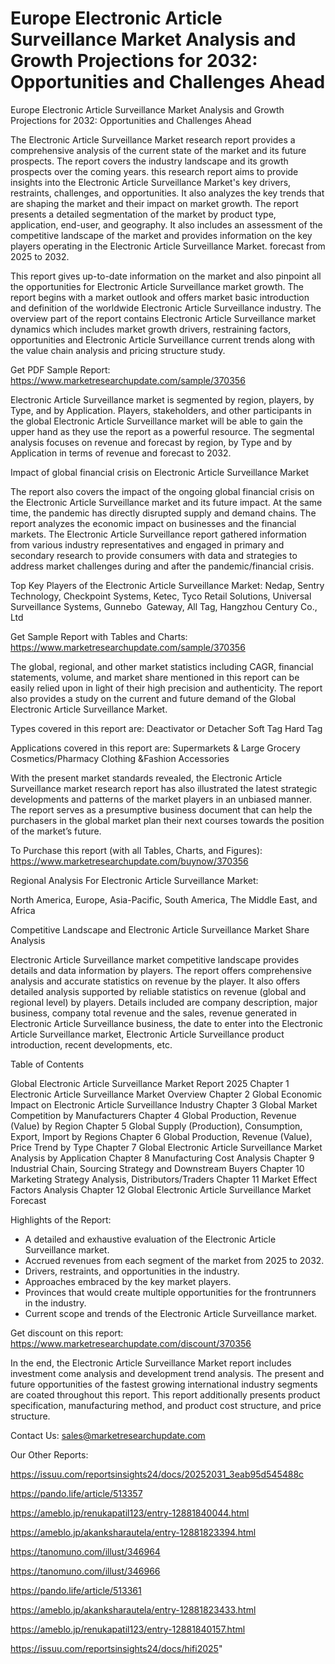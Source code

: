# Europe Electronic Article Surveillance Market Analysis and Growth Projections for 2032: Opportunities and Challenges Ahead

Europe Electronic Article Surveillance Market Analysis and Growth Projections for 2032: Opportunities and Challenges Ahead

The Electronic Article Surveillance Market research report provides a comprehensive analysis of the current state of the market and its future prospects. The report covers the industry landscape and its growth prospects over the coming years. this research report aims to provide insights into the Electronic Article Surveillance Market's key drivers, restraints, challenges, and opportunities. It also analyzes the key trends that are shaping the market and their impact on market growth. The report presents a detailed segmentation of the market by product type, application, end-user, and geography. It also includes an assessment of the competitive landscape of the market and provides information on the key players operating in the Electronic Article Surveillance Market. forecast from 2025 to 2032.

This report gives up-to-date information on the market and also pinpoint all the opportunities for Electronic Article Surveillance market growth. The report begins with a market outlook and offers market basic introduction and definition of the worldwide Electronic Article Surveillance industry. The overview part of the report contains Electronic Article Surveillance market dynamics which includes market growth drivers, restraining factors, opportunities and Electronic Article Surveillance current trends along with the value chain analysis and pricing structure study.

Get PDF Sample Report: https://www.marketresearchupdate.com/sample/370356

Electronic Article Surveillance market is segmented by region, players, by Type, and by Application. Players, stakeholders, and other participants in the global Electronic Article Surveillance market will be able to gain the upper hand as they use the report as a powerful resource. The segmental analysis focuses on revenue and forecast by region, by Type and by Application in terms of revenue and forecast to 2032.

Impact of global financial crisis on Electronic Article Surveillance Market

The report also covers the impact of the ongoing global financial crisis on the Electronic Article Surveillance market and its future impact. At the same time, the pandemic has directly disrupted supply and demand chains. The report analyzes the economic impact on businesses and the financial markets. The Electronic Article Surveillance report gathered information from various industry representatives and engaged in primary and secondary research to provide consumers with data and strategies to address market challenges during and after the pandemic/financial crisis.

Top Key Players of the Electronic Article Surveillance Market:
Nedap, Sentry Technology, Checkpoint Systems, Ketec, Tyco Retail Solutions, Universal Surveillance Systems, Gunnebo  Gateway, All Tag, Hangzhou Century Co., Ltd


Get Sample Report with Tables and Charts: https://www.marketresearchupdate.com/sample/370356

The global, regional, and other market statistics including CAGR, financial statements, volume, and market share mentioned in this report can be easily relied upon in light of their high precision and authenticity. The report also provides a study on the current and future demand of the Global Electronic Article Surveillance Market.

Types covered in this report are:
Deactivator or Detacher
Soft Tag
Hard Tag


Applications covered in this report are:
Supermarkets & Large Grocery
Cosmetics/Pharmacy
Clothing &Fashion Accessories


With the present market standards revealed, the Electronic Article Surveillance market research report has also illustrated the latest strategic developments and patterns of the market players in an unbiased manner. The report serves as a presumptive business document that can help the purchasers in the global market plan their next courses towards the position of the market’s future.

To Purchase this report (with all Tables, Charts, and Figures): https://www.marketresearchupdate.com/buynow/370356

Regional Analysis For Electronic Article Surveillance Market:

North America, Europe, Asia-Pacific, South America, The Middle East, and Africa

Competitive Landscape and Electronic Article Surveillance Market Share Analysis

Electronic Article Surveillance market competitive landscape provides details and data information by players. The report offers comprehensive analysis and accurate statistics on revenue by the player. It also offers detailed analysis supported by reliable statistics on revenue (global and regional level) by players. Details included are company description, major business, company total revenue and the sales, revenue generated in Electronic Article Surveillance business, the date to enter into the Electronic Article Surveillance market, Electronic Article Surveillance product introduction, recent developments, etc.

Table of Contents

Global Electronic Article Surveillance Market Report 2025
Chapter 1 Electronic Article Surveillance Market Overview
Chapter 2 Global Economic Impact on Electronic Article Surveillance Industry
Chapter 3 Global Market Competition by Manufacturers
Chapter 4 Global Production, Revenue (Value) by Region
Chapter 5 Global Supply (Production), Consumption, Export, Import by Regions
Chapter 6 Global Production, Revenue (Value), Price Trend by Type
Chapter 7 Global Electronic Article Surveillance Market Analysis by Application
Chapter 8 Manufacturing Cost Analysis
Chapter 9 Industrial Chain, Sourcing Strategy and Downstream Buyers
Chapter 10 Marketing Strategy Analysis, Distributors/Traders
Chapter 11 Market Effect Factors Analysis
Chapter 12 Global Electronic Article Surveillance Market Forecast

Highlights of the Report:

- A detailed and exhaustive evaluation of the Electronic Article Surveillance market.
- Accrued revenues from each segment of the market from 2025 to 2032.
- Drivers, restraints, and opportunities in the industry.
- Approaches embraced by the key market players.
- Provinces that would create multiple opportunities for the frontrunners in the industry.
- Current scope and trends of the Electronic Article Surveillance market.

Get discount on this report: https://www.marketresearchupdate.com/discount/370356

In the end, the Electronic Article Surveillance Market report includes investment come analysis and development trend analysis. The present and future opportunities of the fastest growing international industry segments are coated throughout this report. This report additionally presents product specification, manufacturing method, and product cost structure, and price structure.

Contact Us:
sales@marketresearchupdate.com

Our Other Reports:

https://issuu.com/reportsinsights24/docs/20252031_3eab95d545488c

https://pando.life/article/513357

https://ameblo.jp/renukapatil123/entry-12881840044.html

https://ameblo.jp/akanksharautela/entry-12881823394.html

https://tanomuno.com/illust/346964

https://tanomuno.com/illust/346966

https://pando.life/article/513361

https://ameblo.jp/akanksharautela/entry-12881823433.html

https://ameblo.jp/renukapatil123/entry-12881840157.html

https://issuu.com/reportsinsights24/docs/hifi2025"
